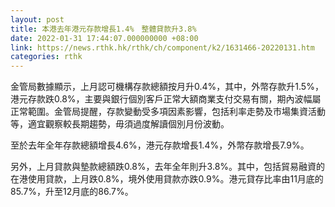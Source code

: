 ```yaml
---
layout: post
title: 本港去年港元存款增長1.4%　整體貸款升3.8%
date: 2022-01-31 17:44:07.000000000 +08:00
link: https://news.rthk.hk/rthk/ch/component/k2/1631466-20220131.htm
categories: rthk
---
```


金管局數據顯示，上月認可機構存款總額按月升0.4%，其中，外幣存款升1.5%，港元存款跌0.8%，主要與銀行個別客戶正常大額商業支付交易有關，期內波幅屬正常範圍。金管局提醒，存款變動受多項因素影響，包括利率走勢及市場集資活動等，適宜觀察較長期趨勢，毋須過度解讀個別月份波動。

至於去年全年存款總額增長4.6%，港元存款增長1.4%，外幣存款增長7.9%。

另外，上月貸款與墊款總額跌0.8%，去年全年則升3.8%。其中，包括貿易融資的在港使用貸款，上月跌0.8%，境外使用貸款亦跌0.9%。港元貸存比率由11月底的85.7%，升至12月底的86.7%。
